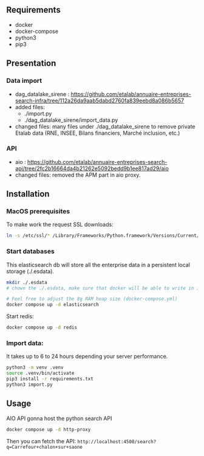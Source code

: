 ## Requirements

- docker
- docker-compose
- python3
- pip3

## Presentation

### Data import

- dag_datalake_sirene : https://github.com/etalab/annuaire-entreprises-search-infra/tree/112a26da9aab5dabd2760fa839eebd8a086b5657
- added files:
  - ./import.py
  - ./dag_datalake_sirene/import_data.py
- changed files: many files under ./dag_datalake_sirene to remove private Etalab data (RNE, INSEE, Bilans financiers, Marché inclusion, etc.)

### API

- aio : https://github.com/etalab/annuaire-entreprises-search-api/tree/2fc2b16664da4b21262e5092bedd9b1ee817ad29/aio
- changed files: removed the APM part in aio proxy.

## Installation

### MacOS prerequisites

To make work the request SSL downloads:

```bash
ln -s /etc/ssl/* /Library/Frameworks/Python.framework/Versions/Current/etc/openssl/
```

### Start databases

This elasticsearch db will store all the enterprise data in a persistent local storage (./.esdata).

```bash
mkdir ./.esdata
# chown the ./.esdata, make sure that docker will be able to write in it.

# Feel free to adjust the 8g RAM heap size (docker-compose.yml)
docker compose up -d elasticsearch
```

Start redis:

```bash
docker compose up -d redis
```

### Import data:

It takes up to 6 to 24 hours depending your server performance.

```bash
python3 -m venv .venv
source .venv/bin/activate
pip3 install -r requirements.txt
python3 import.py
```

## Usage

AIO API gonna host the python search API

```bash
docker compose up -d http-proxy
```

Then you can fetch the API: `http://localhost:4500/search?q=Carrefour+chalon+sur+saone`
